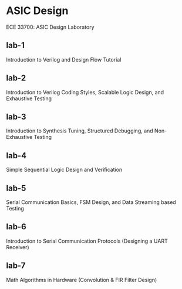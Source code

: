 # ASIC Design
ECE 33700: ASIC Design Laboratory

## lab-1
Introduction to Verilog and Design Flow Tutorial

## lab-2
Introduction to Verilog Coding Styles, Scalable Logic Design, and Exhaustive Testing

## lab-3
Introduction to Synthesis Tuning, Structured Debugging, and Non-Exhaustive Testing

## lab-4
Simple Sequential Logic Design and Verification

## lab-5
Serial Communication Basics, FSM Design, and Data Streaming based Testing

## lab-6
Introduction to Serial Communication Protocols (Designing a UART Receiver)

## lab-7
Math Algorithms in Hardware (Convolution & FIR Filter Design)
